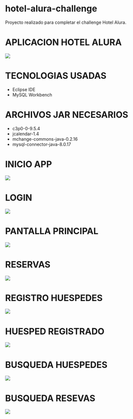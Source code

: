 # hotel-alura-challenge
Proyecto realizado para completar el challenge Hotel Alura.

# APLICACION HOTEL ALURA
<img src="imagenes-readme/inicio.PNG">

# TECNOLOGIAS USADAS

- Eclipse IDE
- MySQL Workbench

# ARCHIVOS JAR NECESARIOS

- c3p0-0-9.5.4
- jcalendar-1.4
- mchange-commons-java-0.2.16
- mysql-connector-java-8.0.17

# INICIO APP
<img src="imagenes-readme/inicio.PNG">

# LOGIN
<img src="imagenes-readme/login.PNG">
  
# PANTALLA PRINCIPAL
<img src="imagenes-readme/principal.PNG">

# RESERVAS
<img src="imagenes-readme/reservas.PNG">

# REGISTRO HUESPEDES
<img src="imagenes-readme/registro-huespedes.PNG">

# HUESPED REGISTRADO
<img src="imagenes-readme/huesped-registrado.PNG">

# BUSQUEDA HUESPEDES
<img src="imagenes-readme/buesqueda-huespedes.PNG">

# BUSQUEDA RESEVAS
<img src="imagenes-readme/buesqueda-huespedes.PNG">









